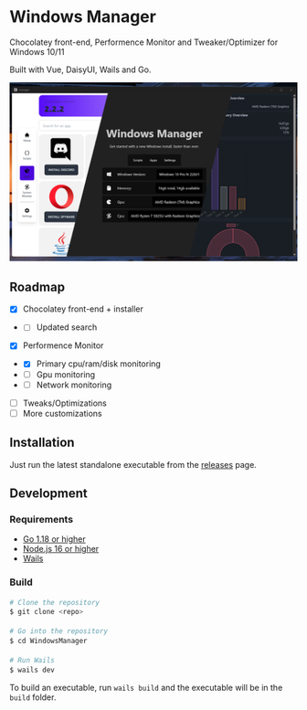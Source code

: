 # Windows Manager

Chocolatey front-end, Performence Monitor and Tweaker/Optimizer for Windows 10/11

Built with Vue, DaisyUI, Wails and Go.

![image](/marketing/Ultimate.png)

## Roadmap
- [x] Chocolatey front-end + installer
- - [ ] Updated search
- [x] Performence Monitor
- - [x] Primary cpu/ram/disk monitoring
- - [ ] Gpu monitoring
- - [ ] Network monitoring
- [ ] Tweaks/Optimizations 
- [ ] More customizations

## Installation
Just run the latest standalone executable from the [releases](https://github.com/onrirr/WindowsManager/releases) page.

## Development
### Requirements
- [Go 1.18 or higher](https://golang.org/)
- [Node.js 16 or higher](https://nodejs.org/en/)
- [Wails](https://wails.app/)
  
### Build
```bash
# Clone the repository
$ git clone <repo>

# Go into the repository
$ cd WindowsManager

# Run Wails
$ wails dev
```

To build an executable, run `wails build` and the executable will be in the `build` folder.
